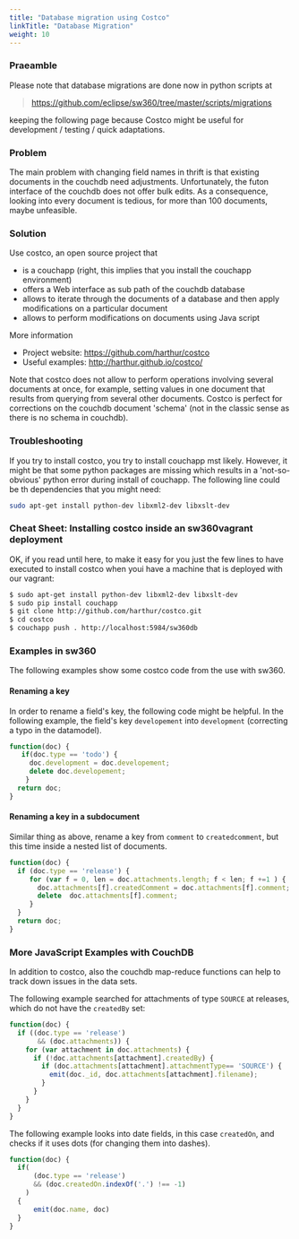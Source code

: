 ```yaml
---
title: "Database migration using Costco"
linkTitle: "Database Migration"
weight: 10
---
```


### Praeamble

Please note that database migrations are done now in python scripts at

> https://github.com/eclipse/sw360/tree/master/scripts/migrations

keeping the following page because Costco might be useful for development / testing / quick adaptations.

### Problem

The main problem with changing field names in thrift is that existing documents in the couchdb need adjustments. Unfortunately, the futon interface of the couchdb does not offer bulk edits. As a consequence, looking into every document is tedious, for more than 100 documents, maybe unfeasible.

### Solution

Use costco, an open source project that

* is a couchapp (right, this implies that you install the couchapp environment)
* offers a Web interface as sub path of the couchdb database
* allows to iterate through the documents of a database and then apply modifications on a particular document
* allows to perform modifications on documents using Java script

More information

* Project website: https://github.com/harthur/costco
* Useful examples: http://harthur.github.io/costco/

Note that costco does not allow to perform operations involving several documents at once, for example, setting values in one document that results from querying from several other documents. Costco is perfect for corrections on the couchdb document 'schema' (not in the classic sense as there is no schema in couchdb).

### Troubleshooting

If you try to install costco, you try to install couchapp mst likely. However, it might be that some python packages are missing which results in a 'not-so-obvious' python error during install of couchapp. The following line could be th dependencies that you might need:
```Bash
sudo apt-get install python-dev libxml2-dev libxslt-dev
```

### Cheat Sheet: Installing costco inside an sw360vagrant deployment

OK, if you read until here, to make it easy for you just the few lines to have executed to install costco when youi have a machine that is deployed with our vagrant:

```Bash
$ sudo apt-get install python-dev libxml2-dev libxslt-dev
$ sudo pip install couchapp
$ git clone http://github.com/harthur/costco.git
$ cd costco
$ couchapp push . http://localhost:5984/sw360db
```

### Examples in sw360

The following examples show some costco code from the use with sw360.

#### Renaming a key

In order to rename a field's key, the following code might be helpful. In the following example, the field's key ```developement``` into ```development``` (correcting a typo in the datamodel).

```JavaScript
function(doc) {
   if(doc.type == 'todo') {
     doc.development = doc.developement;
     delete doc.developement;
    }
  return doc;
}
```

#### Renaming a key in a subdocument

Similar thing as above, rename a key from ```comment``` to ```createdcomment```, but this time inside a nested list of documents.

```JavaScript
function(doc) {
  if (doc.type == 'release') {
     for (var f = 0, len = doc.attachments.length; f < len; f +=1 ) {
       doc.attachments[f].createdComment = doc.attachments[f].comment;
       delete  doc.attachments[f].comment;
     }
  }
  return doc;
}
```

### More JavaScript Examples with CouchDB

In addition to costco, also the couchdb map-reduce functions can help to track down issues in the data sets.

The following example searched for attachments of type `SOURCE` at releases, which do not have the `createdBy` set:

```JavaScript
function(doc) { 
  if ((doc.type == 'release') 
       && (doc.attachments)) {
    for (var attachment in doc.attachments) {
      if (!doc.attachments[attachment].createdBy) {
        if (doc.attachments[attachment].attachmentType== 'SOURCE') {
          emit(doc._id, doc.attachments[attachment].filename);
        }
      }
    }
  }
}
```

The following example looks into date fields, in this case `createdOn`, and checks if it uses dots (for changing them into dashes).

```JavaScript
function(doc) {
  if(
      (doc.type == 'release')
      && (doc.createdOn.indexOf('.') !== -1)
    )
  {
      emit(doc.name, doc)
  }
}
```
